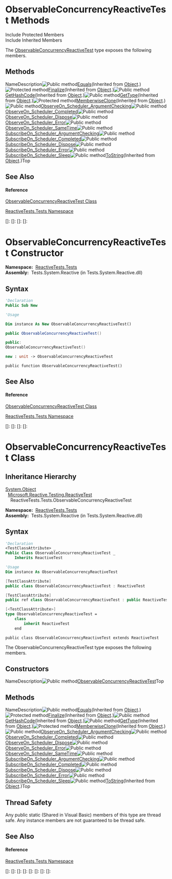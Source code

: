# ObservableConcurrencyReactiveTest Methods

Include Protected Members  
Include Inherited Members

The [ObservableConcurrencyReactiveTest](ObservableConcurrencyReactiveTest\ObservableConcurrencyReactiveTest.md) type exposes the following members.

## Methods

NameDescription![Public method](images\Hh303103.pubmethod(en-us,VS.103).gif "Public method")[Equals](https://msdn.microsoft.com/en-us/library/m:system.object.equals(system.object)(v=VS.103))(Inherited from [Object](https://msdn.microsoft.com/en-us/library/e5kfa45b).)![Protected method](images\Hh303103.protmethod(en-us,VS.103).gif "Protected method")[Finalize](https://msdn.microsoft.com/en-us/library/4k87zsw7)(Inherited from [Object](https://msdn.microsoft.com/en-us/library/e5kfa45b).)![Public method](images\Hh303103.pubmethod(en-us,VS.103).gif "Public method")[GetHashCode](https://msdn.microsoft.com/en-us/library/zdee4b3y)(Inherited from [Object](https://msdn.microsoft.com/en-us/library/e5kfa45b).)![Public method](images\Hh303103.pubmethod(en-us,VS.103).gif "Public method")[GetType](https://msdn.microsoft.com/en-us/library/dfwy45w9)(Inherited from [Object](https://msdn.microsoft.com/en-us/library/e5kfa45b).)![Protected method](images\Hh303103.protmethod(en-us,VS.103).gif "Protected method")[MemberwiseClone](https://msdn.microsoft.com/en-us/library/57ctke0a)(Inherited from [Object](https://msdn.microsoft.com/en-us/library/e5kfa45b).)![Public method](images\Hh303103.pubmethod(en-us,VS.103).gif "Public method")[ObserveOn\_Scheduler\_ArgumentChecking](ObserveOn\ObservableConcurrencyReactiveTest.ObserveOn_Scheduler_ArgumentChecking.md)![Public method](images\Hh303103.pubmethod(en-us,VS.103).gif "Public method")[ObserveOn\_Scheduler\_Completed](ObserveOn\ObservableConcurrencyReactiveTest.ObserveOn_Scheduler_Completed.md)![Public method](images\Hh303103.pubmethod(en-us,VS.103).gif "Public method")[ObserveOn\_Scheduler\_Dispose](ObserveOn\ObservableConcurrencyReactiveTest.ObserveOn_Scheduler_Dispose.md)![Public method](images\Hh303103.pubmethod(en-us,VS.103).gif "Public method")[ObserveOn\_Scheduler\_Error](ObserveOn\ObservableConcurrencyReactiveTest.ObserveOn_Scheduler_Error.md)![Public method](images\Hh303103.pubmethod(en-us,VS.103).gif "Public method")[ObserveOn\_Scheduler\_SameTime](ObserveOn\ObservableConcurrencyReactiveTest.ObserveOn_Scheduler_SameTime.md)![Public method](images\Hh303103.pubmethod(en-us,VS.103).gif "Public method")[SubscribeOn\_Scheduler\_ArgumentChecking](SubscribeOn\ObservableConcurrencyReactiveTest.SubscribeOn_Scheduler_ArgumentChecking.md)![Public method](images\Hh303103.pubmethod(en-us,VS.103).gif "Public method")[SubscribeOn\_Scheduler\_Completed](SubscribeOn\ObservableConcurrencyReactiveTest.SubscribeOn_Scheduler_Completed.md)![Public method](images\Hh303103.pubmethod(en-us,VS.103).gif "Public method")[SubscribeOn\_Scheduler\_Dispose](SubscribeOn\ObservableConcurrencyReactiveTest.SubscribeOn_Scheduler_Dispose.md)![Public method](images\Hh303103.pubmethod(en-us,VS.103).gif "Public method")[SubscribeOn\_Scheduler\_Error](SubscribeOn\ObservableConcurrencyReactiveTest.SubscribeOn_Scheduler_Error.md)![Public method](images\Hh303103.pubmethod(en-us,VS.103).gif "Public method")[SubscribeOn\_Scheduler\_Sleep](SubscribeOn\ObservableConcurrencyReactiveTest.SubscribeOn_Scheduler_Sleep.md)![Public method](images\Hh303103.pubmethod(en-us,VS.103).gif "Public method")[ToString](https://msdn.microsoft.com/en-us/library/7bxwbwt2)(Inherited from [Object](https://msdn.microsoft.com/en-us/library/e5kfa45b).)Top

## See Also

#### Reference

[ObservableConcurrencyReactiveTest Class](ObservableConcurrencyReactiveTest\ObservableConcurrencyReactiveTest.md)

[ReactiveTests.Tests Namespace](ReactiveTests.Tests\ReactiveTests.Tests.md)

[]: 
[]: 
[]: 
[]: 
# ObservableConcurrencyReactiveTest Constructor

**Namespace:**  [ReactiveTests.Tests](ReactiveTests.Tests\ReactiveTests.Tests.md)  
**Assembly:**  Tests.System.Reactive (in Tests.System.Reactive.dll)

## Syntax

```vb
'Declaration
Public Sub New
```

```vb
'Usage

Dim instance As New ObservableConcurrencyReactiveTest()
```

```csharp
public ObservableConcurrencyReactiveTest()
```

```c++
public:
ObservableConcurrencyReactiveTest()
```

```fsharp
new : unit -> ObservableConcurrencyReactiveTest
```

```jscript
public function ObservableConcurrencyReactiveTest()
```

## See Also

#### Reference

[ObservableConcurrencyReactiveTest Class](ObservableConcurrencyReactiveTest\ObservableConcurrencyReactiveTest.md)

[ReactiveTests.Tests Namespace](ReactiveTests.Tests\ReactiveTests.Tests.md)

[]: 
[]: 
[]: 
[]: 
# ObservableConcurrencyReactiveTest Class

## Inheritance Hierarchy

[System.Object](https://msdn.microsoft.com/en-us/library/e5kfa45b)  
  [Microsoft.Reactive.Testing.ReactiveTest](ReactiveTest\ReactiveTest.md)  
    ReactiveTests.Tests.ObservableConcurrencyReactiveTest

**Namespace:**  [ReactiveTests.Tests](ReactiveTests.Tests\ReactiveTests.Tests.md)  
**Assembly:**  Tests.System.Reactive (in Tests.System.Reactive.dll)

## Syntax

```vb
'Declaration
<TestClassAttribute> _
Public Class ObservableConcurrencyReactiveTest _
    Inherits ReactiveTest
```

```vb
'Usage
Dim instance As ObservableConcurrencyReactiveTest
```

```csharp
[TestClassAttribute]
public class ObservableConcurrencyReactiveTest : ReactiveTest
```

```c++
[TestClassAttribute]
public ref class ObservableConcurrencyReactiveTest : public ReactiveTest
```

```fsharp
[<TestClassAttribute>]
type ObservableConcurrencyReactiveTest =  
    class
        inherit ReactiveTest
    end
```

```jscript
public class ObservableConcurrencyReactiveTest extends ReactiveTest
```

The ObservableConcurrencyReactiveTest type exposes the following members.

## Constructors

NameDescription![Public method](images\Hh303103.pubmethod(en-us,VS.103).gif "Public method")[ObservableConcurrencyReactiveTest](ObservableConcurrencyReactiveTest\ObservableConcurrencyReactiveTest.md)Top

## Methods

NameDescription![Public method](images\Hh303103.pubmethod(en-us,VS.103).gif "Public method")[Equals](https://msdn.microsoft.com/en-us/library/m:system.object.equals(system.object)(v=VS.103))(Inherited from [Object](https://msdn.microsoft.com/en-us/library/e5kfa45b).)![Protected method](images\Hh303103.protmethod(en-us,VS.103).gif "Protected method")[Finalize](https://msdn.microsoft.com/en-us/library/4k87zsw7)(Inherited from [Object](https://msdn.microsoft.com/en-us/library/e5kfa45b).)![Public method](images\Hh303103.pubmethod(en-us,VS.103).gif "Public method")[GetHashCode](https://msdn.microsoft.com/en-us/library/zdee4b3y)(Inherited from [Object](https://msdn.microsoft.com/en-us/library/e5kfa45b).)![Public method](images\Hh303103.pubmethod(en-us,VS.103).gif "Public method")[GetType](https://msdn.microsoft.com/en-us/library/dfwy45w9)(Inherited from [Object](https://msdn.microsoft.com/en-us/library/e5kfa45b).)![Protected method](images\Hh303103.protmethod(en-us,VS.103).gif "Protected method")[MemberwiseClone](https://msdn.microsoft.com/en-us/library/57ctke0a)(Inherited from [Object](https://msdn.microsoft.com/en-us/library/e5kfa45b).)![Public method](images\Hh303103.pubmethod(en-us,VS.103).gif "Public method")[ObserveOn\_Scheduler\_ArgumentChecking](ObserveOn\ObservableConcurrencyReactiveTest.ObserveOn_Scheduler_ArgumentChecking.md)![Public method](images\Hh303103.pubmethod(en-us,VS.103).gif "Public method")[ObserveOn\_Scheduler\_Completed](ObserveOn\ObservableConcurrencyReactiveTest.ObserveOn_Scheduler_Completed.md)![Public method](images\Hh303103.pubmethod(en-us,VS.103).gif "Public method")[ObserveOn\_Scheduler\_Dispose](ObserveOn\ObservableConcurrencyReactiveTest.ObserveOn_Scheduler_Dispose.md)![Public method](images\Hh303103.pubmethod(en-us,VS.103).gif "Public method")[ObserveOn\_Scheduler\_Error](ObserveOn\ObservableConcurrencyReactiveTest.ObserveOn_Scheduler_Error.md)![Public method](images\Hh303103.pubmethod(en-us,VS.103).gif "Public method")[ObserveOn\_Scheduler\_SameTime](ObserveOn\ObservableConcurrencyReactiveTest.ObserveOn_Scheduler_SameTime.md)![Public method](images\Hh303103.pubmethod(en-us,VS.103).gif "Public method")[SubscribeOn\_Scheduler\_ArgumentChecking](SubscribeOn\ObservableConcurrencyReactiveTest.SubscribeOn_Scheduler_ArgumentChecking.md)![Public method](images\Hh303103.pubmethod(en-us,VS.103).gif "Public method")[SubscribeOn\_Scheduler\_Completed](SubscribeOn\ObservableConcurrencyReactiveTest.SubscribeOn_Scheduler_Completed.md)![Public method](images\Hh303103.pubmethod(en-us,VS.103).gif "Public method")[SubscribeOn\_Scheduler\_Dispose](SubscribeOn\ObservableConcurrencyReactiveTest.SubscribeOn_Scheduler_Dispose.md)![Public method](images\Hh303103.pubmethod(en-us,VS.103).gif "Public method")[SubscribeOn\_Scheduler\_Error](SubscribeOn\ObservableConcurrencyReactiveTest.SubscribeOn_Scheduler_Error.md)![Public method](images\Hh303103.pubmethod(en-us,VS.103).gif "Public method")[SubscribeOn\_Scheduler\_Sleep](SubscribeOn\ObservableConcurrencyReactiveTest.SubscribeOn_Scheduler_Sleep.md)![Public method](images\Hh303103.pubmethod(en-us,VS.103).gif "Public method")[ToString](https://msdn.microsoft.com/en-us/library/7bxwbwt2)(Inherited from [Object](https://msdn.microsoft.com/en-us/library/e5kfa45b).)Top

## Thread Safety

Any public static (Shared in Visual Basic) members of this type are thread safe. Any instance members are not guaranteed to be thread safe.

## See Also

#### Reference

[ReactiveTests.Tests Namespace](ReactiveTests.Tests\ReactiveTests.Tests.md)

[]: 
[]: 
[]: 
[]: 
[]: 
[]: 
[]: 
[]: 